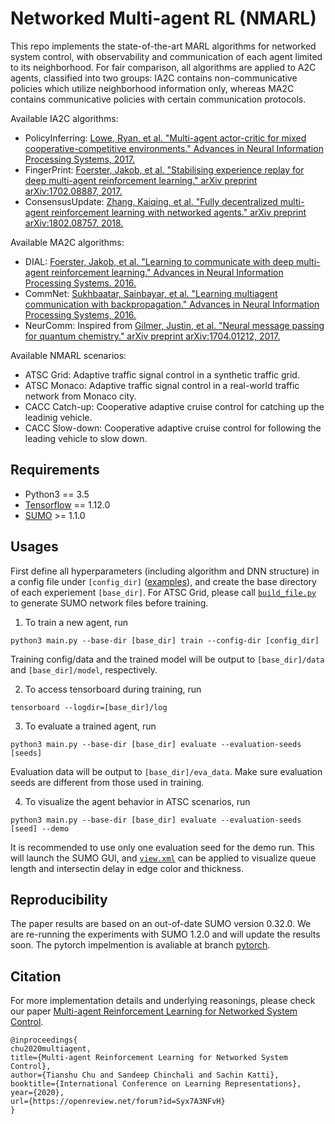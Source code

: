 # Networked Multi-agent RL (NMARL)
This repo implements the state-of-the-art MARL algorithms for networked system control, with observability and communication of each agent limited to its neighborhood. For fair comparison, all algorithms are applied to A2C agents, classified into two groups: IA2C contains non-communicative policies which utilize neighborhood information only, whereas MA2C contains communicative policies with certain communication protocols.

Available IA2C algorithms:
* PolicyInferring: [Lowe, Ryan, et al. "Multi-agent actor-critic for mixed cooperative-competitive environments." Advances in Neural Information Processing Systems, 2017.](https://papers.nips.cc/paper/7217-multi-agent-actor-critic-for-mixed-cooperative-competitive-environments.pdf)
* FingerPrint: [Foerster, Jakob, et al. "Stabilising experience replay for deep multi-agent reinforcement learning." arXiv preprint arXiv:1702.08887, 2017.](https://arxiv.org/pdf/1702.08887.pdf)
* ConsensusUpdate: [Zhang, Kaiqing, et al. "Fully decentralized multi-agent reinforcement learning with networked agents." arXiv preprint arXiv:1802.08757, 2018.](https://arxiv.org/pdf/1802.08757.pdf)


Available MA2C algorithms:
* DIAL: [Foerster, Jakob, et al. "Learning to communicate with deep multi-agent reinforcement learning." Advances in Neural Information Processing Systems. 2016.](http://papers.nips.cc/paper/6042-learning-to-communicate-with-deep-multi-agent-reinforcement-learning.pdf)
* CommNet: [Sukhbaatar, Sainbayar, et al. "Learning multiagent communication with backpropagation." Advances in Neural Information Processing Systems, 2016.](https://arxiv.org/pdf/1605.07736.pdf)
* NeurComm: Inspired from [Gilmer, Justin, et al. "Neural message passing for quantum chemistry." arXiv preprint arXiv:1704.01212, 2017.](https://arxiv.org/pdf/1704.01212.pdf)

Available NMARL scenarios:
* ATSC Grid: Adaptive traffic signal control in a synthetic traffic grid.
* ATSC Monaco: Adaptive traffic signal control in a real-world traffic network from Monaco city.
* CACC Catch-up: Cooperative adaptive cruise control for catching up the leadinig vehicle.
* CACC Slow-down: Cooperative adaptive cruise control for following the leading vehicle to slow down.

## Requirements
* Python3 == 3.5
* [Tensorflow](http://www.tensorflow.org/install) == 1.12.0 
* [SUMO](http://sumo.dlr.de/wiki/Installing) >= 1.1.0

## Usages
First define all hyperparameters (including algorithm and DNN structure) in a config file under `[config_dir]` ([examples](./config)), and create the base directory of each experiement `[base_dir]`. For ATSC Grid, please call [`build_file.py`](./envs/large_grid_data) to generate SUMO network files before training.

1. To train a new agent, run
~~~
python3 main.py --base-dir [base_dir] train --config-dir [config_dir]
~~~
Training config/data and the trained model will be output to `[base_dir]/data` and `[base_dir]/model`, respectively.

2. To access tensorboard during training, run
~~~
tensorboard --logdir=[base_dir]/log
~~~

3. To evaluate a trained agent, run
~~~
python3 main.py --base-dir [base_dir] evaluate --evaluation-seeds [seeds]
~~~
Evaluation data will be output to `[base_dir]/eva_data`. Make sure evaluation seeds are different from those used in training.    

4. To visualize the agent behavior in ATSC scenarios, run
~~~
python3 main.py --base-dir [base_dir] evaluate --evaluation-seeds [seed] --demo
~~~
It is recommended to use only one evaluation seed for the demo run. This will launch the SUMO GUI, and [`view.xml`](./envs/large_grid_data) can be applied to visualize queue length and intersectin delay in edge color and thickness. 

## Reproducibility
The paper results are based on an out-of-date SUMO version 0.32.0. We are re-running the experiments with SUMO 1.2.0 and will update the results soon. The pytorch impelmention is avaliable at branch [pytorch](https://github.com/cts198859/deeprl_network/tree/pytorch).

## Citation
For more implementation details and underlying reasonings, please check our paper [Multi-agent Reinforcement Learning for Networked System Control](https://openreview.net/forum?id=Syx7A3NFvH).
~~~
@inproceedings{
chu2020multiagent,
title={Multi-agent Reinforcement Learning for Networked System Control},
author={Tianshu Chu and Sandeep Chinchali and Sachin Katti},
booktitle={International Conference on Learning Representations},
year={2020},
url={https://openreview.net/forum?id=Syx7A3NFvH}
}
~~~


